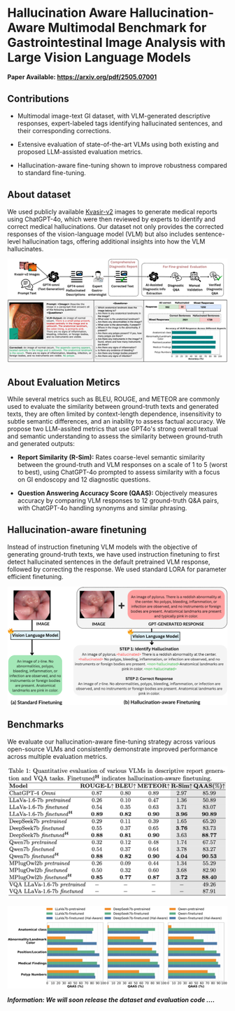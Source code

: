 # Hallucination Aware Hallucination-Aware Multimodal Benchmark for Gastrointestinal Image Analysis with Large Vision Language Models #

**Paper Available: https://arxiv.org/pdf/2505.07001**


## Contributions ##
* Multimodal image-text GI dataset, with VLM-generated descriptive responses, expert-labeled tags identifying hallucinated sentences, and their corresponding corrections.

* Extensive evaluation of state-of-the-art VLMs using both existing and proposed LLM-assisted evaluation metrics.

* Hallucination-aware fine-tuning shown to improve robustness compared to standard fine-tuning.


## About dataset ###
We used publicly available [Kvasir-v2](https://datasets.simula.no/kvasir/) images to generate medical reports using ChatGPT-4o, which were then reviewed by experts to identify and correct medical hallucinations. Our dataset not only provides the corrected responses of the vision-language model (VLM) but also includes sentence-level hallucination tags, offering additional insights into how the VLM hallucinates.

![Data annotation pipeline](Images/data_pipeline_with_stats.png)



## About Evaluation Metircs ##

While several metrics such as BLEU, ROUGE, and METEOR are commonly used to evaluate the similarity between ground-truth texts and generated texts, they are often limited by context-length dependence, insensitivity to subtle semantic differences, and an inability to assess factual accuracy. We propose two LLM-assited metrics that use GPT4o's strong overall textual and semantic understanding to assess the similarity between ground-truth and generated outputs:

* **Report Similarity (R-Sim):**  Rates coarse-level semantic similarity between the ground-truth and VLM responses on a scale of 1 to 5 (worst to best), using ChatGPT-4o
prompted to assess similarity with a focus on GI endoscopy and 12 diagnostic
questions.

* **Question Answering Accuracy Score (QAAS):** Objectively
measures accuracy by comparing VLM responses to 12 ground-truth Q&A pairs,
with ChatGPT-4o handling synonyms and similar phrasing.


## Hallucination-aware finetuning ##

Instead of instruction finetuning VLM models with the objective of generating ground-truth texts, we have used instruction finetuning to first detect hallucinated sentences in the default pretrained VLM response, followed by correcting the response. We used standard LORA for parameter efficient finetuning.

![Hal-aware finetuning](Images/hal-aware.png)


## Benchmarks ##

We evaluate our hallucination-aware fine-tuning strategy across various open-source VLMs and consistently demonstrate improved performance across multiple evaluation metrics.

![Benchmark Table](Images/MICCAI_benchmark_table.png)

![Fine-grained results](Images/category_comp.png)



***Information: We will soon release the dataset and evaluation code ....***


